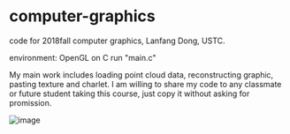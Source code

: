 # computer-graphics
code for 2018fall computer graphics, Lanfang Dong, USTC. 

environment: OpenGL on C 
run "main.c"

My main work includes loading point cloud data, reconstructing graphic, pasting texture and charlet.
I am willing to share my code to any classmate or future student taking this course, just copy it without asking for promission.

![image](https://github.com/singer-yang/computer-graphics/blob/master/luweiqi/1573222216157.jpeg)

